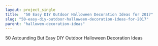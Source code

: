 ```yaml
---
layout: project_single
title:  "50 Easy DIY Outdoor Halloween Decoration Ideas for 2017"
slug: "50-easy-diy-outdoor-halloween-decoration-ideas-for-2017"
parent: "hallowen-decoration-ideas"
---
```

50 Astounding But Easy DIY Outdoor Halloween Decoration Ideas